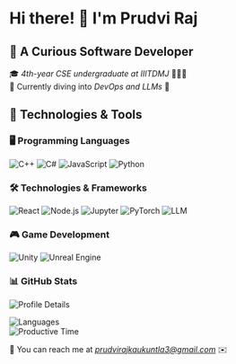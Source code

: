 # Hi there! 👋 I'm Prudvi Raj

## 🚀 A Curious Software Developer

🎓 *4th-year CSE undergraduate at IIITDMJ* 🧑🏻‍💻  
🌱 Currently diving into *DevOps and LLMs* 🔧

## 🔧 Technologies & Tools

### 🖥️ Programming Languages
![C++](https://img.shields.io/badge/-C++-00599C?style=flat-square&logo=c%2B%2B&logoColor=white)
![C#](https://img.shields.io/badge/-C%23-239120?style=flat-square&logo=c-sharp&logoColor=white)
![JavaScript](https://img.shields.io/badge/-JavaScript-F7DF1E?style=flat-square&logo=javascript&logoColor=black)
![Python](https://img.shields.io/badge/-Python-3776AB?style=flat-square&logo=python&logoColor=white)

### 🛠️ Technologies & Frameworks
![React](https://img.shields.io/badge/-React-61DAFB?style=flat-square&logo=react&logoColor=black)
![Node.js](https://img.shields.io/badge/-Node.js-339933?style=flat-square&logo=node.js&logoColor=white)
![Jupyter](https://img.shields.io/badge/-Jupyter-F37626?style=flat-square&logo=jupyter&logoColor=white)
![PyTorch](https://img.shields.io/badge/-PyTorch-EE4C2C?style=flat-square&logo=pytorch&logoColor=white)
![LLM](https://img.shields.io/badge/-Large%20Language%20Models-764ABC?style=flat-square&logo=openai&logoColor=white)

### 🎮 Game Development
![Unity](https://img.shields.io/badge/-Unity-000000?style=flat-square&logo=unity&logoColor=white)
![Unreal Engine](https://img.shields.io/badge/-Unreal%20Engine-313131?style=flat-square&logo=unreal-engine&logoColor=white)

### 📊 GitHub Stats
![Profile Details](http://github-profile-summary-cards.vercel.app/api/cards/profile-details?username=KPR111&theme=algolia)

![Languages](http://github-profile-summary-cards.vercel.app/api/cards/repos-per-language?username=KPR111&theme=algolia)  
![Productive Time](http://github-profile-summary-cards.vercel.app/api/cards/productive-time?username=KPR111&theme=algolia&utcOffset=8)

📩 You can reach me at *prudvirajkaukuntla3@gmail.com* ✉️
